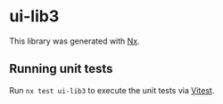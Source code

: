 # ui-lib3

This library was generated with [Nx](https://nx.dev).

## Running unit tests

Run `nx test ui-lib3` to execute the unit tests via [Vitest](https://vitest.dev/).
